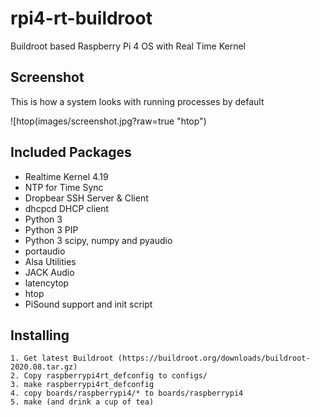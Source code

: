 # rpi4-rt-buildroot
Buildroot based Raspberry Pi 4 OS with Real Time Kernel

## Screenshot

This is how a system looks with running processes by default

![htop(images/screenshot.jpg?raw=true "htop")

## Included Packages
* Realtime Kernel 4.19
* NTP for Time Sync
* Dropbear SSH Server & Client
* dhcpcd DHCP client
* Python 3
* Python 3 PIP
* Python 3 scipy, numpy and pyaudio
* portaudio
* Alsa Utilities
* JACK Audio
* latencytop
* htop
* PiSound support and init script

## Installing

```
1. Get latest Buildroot (https://buildroot.org/downloads/buildroot-2020.08.tar.gz)
2. Copy raspberrypi4rt_defconfig to configs/
3. make raspberrypi4rt_defconfig 
4. copy boards/raspberrypi4/* to boards/raspberrypi4
5. make (and drink a cup of tea)
```
